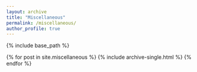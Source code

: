 ```yaml
---
layout: archive
title: "Miscellaneous"
permalink: /miscellaneous/
author_profile: true
---
```


{% include base_path %}


{% for post in site.miscellaneous %}
  {% include archive-single.html %}
{% endfor %}

